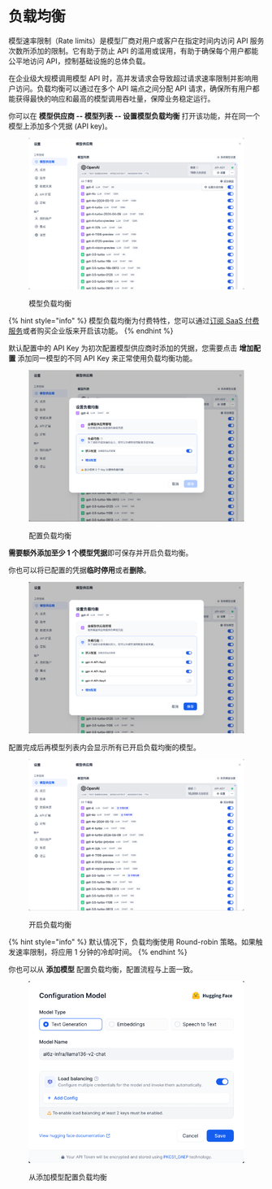 # 负载均衡

模型速率限制（Rate limits）是模型厂商对用户或客户在指定时间内访问 API 服务次数所添加的限制。它有助于防止 API 的滥用或误用，有助于确保每个用户都能公平地访问 API，控制基础设施的总体负载。

在企业级大规模调用模型 API 时，高并发请求会导致超过请求速率限制并影响用户访问。负载均衡可以通过在多个 API 端点之间分配 API 请求，确保所有用户都能获得最快的响应和最高的模型调用吞吐量，保障业务稳定运行。

你可以在 **模型供应商 -- 模型列表 -- 设置模型负载均衡** 打开该功能，并在同一个模型上添加多个凭据 (API key)。

<figure><img src="../../.gitbook/assets/image (2) (1) (1) (1) (1) (1).png" alt="" width="563"><figcaption><p>模型负载均衡</p></figcaption></figure>

{% hint style="info" %}
模型负载均衡为付费特性，您可以通过[订阅 SaaS 付费服务](../../getting-started/cloud.md#ding-yue-ji-hua)或者购买企业版来开启该功能。
{% endhint %}

默认配置中的 API Key 为初次配置模型供应商时添加的凭据，您需要点击 **增加配置** 添加同一模型的不同 API Key 来正常使用负载均衡功能。

<figure><img src="../../.gitbook/assets/image (3) (1) (1) (1) (1) (1).png" alt="" width="563"><figcaption><p>配置负载均衡</p></figcaption></figure>

**需要额外添加至少 1 个模型凭据**即可保存并开启负载均衡。

你也可以将已配置的凭据**临时停用**或者**删除**。

<figure><img src="../../.gitbook/assets/image (7) (1) (1).png" alt="" width="563"><figcaption></figcaption></figure>

配置完成后再模型列表内会显示所有已开启负载均衡的模型。

<figure><img src="../../.gitbook/assets/image (6) (1) (1).png" alt="" width="563"><figcaption><p>开启负载均衡</p></figcaption></figure>

{% hint style="info" %}
默认情况下，负载均衡使用 Round-robin 策略。如果触发速率限制，将应用 1 分钟的冷却时间。
{% endhint %}

你也可以从 **添加模型** 配置负载均衡，配置流程与上面一致。

<figure><img src="../../.gitbook/assets/image (4) (1) (1).png" alt="" width="563"><figcaption><p>从添加模型配置负载均衡</p></figcaption></figure>
